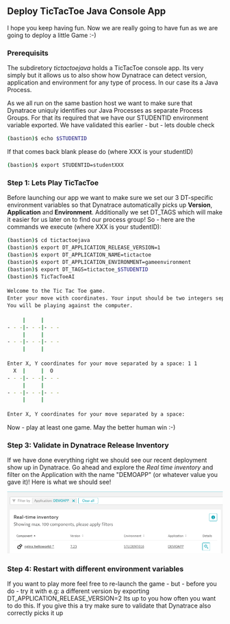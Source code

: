 ## Deploy TicTacToe Java Console App

I hope you keep having fun. Now we are really going to have fun as we are going to deploy a little Game :-)

### Prerequisits

The subdiretory *tictactoejava* holds a TicTacToe console app. Its very simply but it allows us to also show how Dynatrace can detect version, application and environment for any type of process. In our case its a Java Process.

As we all run on the same bastion host we want to make sure that Dynatrace uniquly identifies our Java Processes as separate Process Groups. 
For that its required that we have our STUDENTID environment variable exported. We have validated this earlier - but - lets double check

```bash
(bastion)$ echo $STUDENTID
```

If that comes back blank please do (where XXX is your studentID)
```bash
(bastion)$ export STUDENTID=studentXXX
```

### Step 1: Lets Play TicTacToe

Before launching our app we want to make sure we set our 3 DT-specific environment variables so that Dynatrace automatically picks up **Version**, **Application** and **Environment**. 
Additionally we set DT_TAGS which will make it easier for us later on to find our process group!
So - here are the commands we execute (where XXX is your studentID):
```bash
(bastion)$ cd tictactoejava
(bastion)$ export DT_APPLICATION_RELEASE_VERSION=1
(bastion)$ export DT_APPLICATION_NAME=tictactoe
(bastion)$ export DT_APPLICATION_ENVIRONMENT=gameenvironment
(bastion)$ export DT_TAGS=tictactoe_$STUDENTID
(bastion)$ TicTacToeAI

Welcome to the Tic Tac Toe game.
Enter your move with coordinates. Your input should be two integers separated by a space.
You will be playing against the computer.

     |     |     
- - -|- - -|- - -
     |     |     
- - -|- - -|- - -
     |     |     

Enter X, Y coordinates for your move separated by a space: 1 1
  X  |     |  O  
- - -|- - -|- - -
     |     |     
- - -|- - -|- - -
     |     |     

Enter X, Y coordinates for your move separated by a space: 
```

Now - play at least one game. May the better human win :-)


### Step 3: Validate in Dynatrace Release Inventory

If we have done everything right we should see our recent deployment show up in Dynatrace. Go ahead and explore the *Real time inventory* and filter on the Application with the name "DEMOAPP" (or whatever value you gave it)!
Here is what we should see!

![](../../../assets/images/04_helloworld_release_inventory.png)

### Step 4: Restart with different environment variables

If you want to play more feel free to re-launch the game - but - before you do - try it with e.g: a different version by exporting DT_APPLICATION_RELEASE_VERSION=2
Its up to you how often you want to do this. If you give this a try make sure to validate that Dynatrace also correctly picks it up